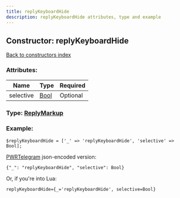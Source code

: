 ```yaml
---
title: replyKeyboardHide
description: replyKeyboardHide attributes, type and example
---
```

## Constructor: replyKeyboardHide  
[Back to constructors index](index.md)



### Attributes:

| Name     |    Type       | Required |
|----------|---------------|----------|
|selective|[Bool](../types/Bool.md) | Optional|



### Type: [ReplyMarkup](../types/ReplyMarkup.md)


### Example:

```
$replyKeyboardHide = ['_' => 'replyKeyboardHide', 'selective' => Bool];
```  

[PWRTelegram](https://pwrtelegram.xyz) json-encoded version:

```
{"_": "replyKeyboardHide", "selective": Bool}
```


Or, if you're into Lua:  


```
replyKeyboardHide={_='replyKeyboardHide', selective=Bool}

```


